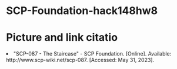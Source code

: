 # SCP-Foundation-hack148hw8

<h1>Picture and link citatio</h1>
<li>"SCP-087 - The Staircase" - SCP Foundation. [Online]. Available: http://www.scp-wiki.net/scp-087. [Accessed: May 31, 2023].</li>

